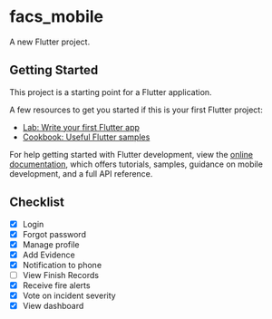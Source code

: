 # facs_mobile

A new Flutter project.

## Getting Started

This project is a starting point for a Flutter application.

A few resources to get you started if this is your first Flutter project:

- [Lab: Write your first Flutter app](https://docs.flutter.dev/get-started/codelab)
- [Cookbook: Useful Flutter samples](https://docs.flutter.dev/cookbook)

For help getting started with Flutter development, view the
[online documentation](https://docs.flutter.dev/), which offers tutorials,
samples, guidance on mobile development, and a full API reference.

## Checklist
 - [X] Login
 - [X] Forgot password
 - [X] Manage profile
 - [X] Add Evidence
 - [X] Notification to phone
 - [ ] View Finish Records
 - [X] Receive fire alerts
 - [X] Vote on incident severity
 - [X] View dashboard
